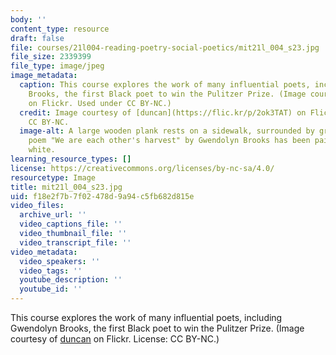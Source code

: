 ```yaml
---
body: ''
content_type: resource
draft: false
file: courses/21l004-reading-poetry-social-poetics/mit21l_004_s23.jpg
file_size: 2339399
file_type: image/jpeg
image_metadata:
  caption: This course explores the work of many influential poets, including Gwendolyn
    Brooks, the first Black poet to win the Pulitzer Prize. (Image courtesy of [duncan](https://flic.kr/p/2ok3TAT)
    on Flickr. Used under CC BY-NC.)
  credit: Image courtesy of [duncan](https://flic.kr/p/2ok3TAT) on Flickr. Used under
    CC BY-NC.
  image-alt: A large wooden plank rests on a sidewalk, surrounded by greenery. The
    poem "We are each other's harvest" by Gwendolyn Brooks has been painted on in
    white.
learning_resource_types: []
license: https://creativecommons.org/licenses/by-nc-sa/4.0/
resourcetype: Image
title: mit21l_004_s23.jpg
uid: f18e2f7b-7f02-478d-9a94-c5fb682d815e
video_files:
  archive_url: ''
  video_captions_file: ''
  video_thumbnail_file: ''
  video_transcript_file: ''
video_metadata:
  video_speakers: ''
  video_tags: ''
  youtube_description: ''
  youtube_id: ''
---
```

This course explores the work of many influential poets, including Gwendolyn Brooks, the first Black poet to win the Pulitzer Prize. (Image courtesy of [duncan](https://flic.kr/p/2ok3TAT) on Flickr. License: CC BY-NC.)